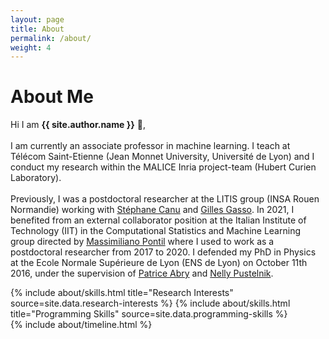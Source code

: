 ```yaml
---
layout: page
title: About
permalink: /about/
weight: 4
---
```


# **About Me**

Hi I am **{{ site.author.name }}** :wave:,<br><br>
I am currently an associate professor in machine learning. I teach at Télécom Saint-Etienne (Jean  Monnet University, Université de Lyon) and I conduct my research within the MALICE Inria project-team (Hubert Curien Laboratory).<br><br>
Previously, I was a postdoctoral researcher at the LITIS group (INSA Rouen Normandie) working with <a href="http://asi.insa-rouen.fr/enseignants/~scanu/" target="_blank">Stéphane Canu</a> and <a href="https://gasso.pages.insa-rouen.fr/home/">Gilles Gasso</a>. In 2021, I benefited from an external collaborator position at the Italian Institute of Technology (IIT) in the Computational Statistics and Machine Learning group directed by <a href="https://www.iit.it/it/people/massimiliano-pontil" target="_blank">Massimiliano Pontil</a> where I used to work as a postdoctoral researcher from 2017 to 2020. I defended my PhD in Physics at the Ecole Normale Supérieure de Lyon (ENS de Lyon) on October 11th 2016, under the supervision of <a href="http://perso.ens-lyon.fr/patrice.abry/" target="_blank">Patrice Abry</a> and <a href="http://perso.ens-lyon.fr/nelly.pustelnik/" target="_blank">Nelly Pustelnik</a>.

<div class="row">
{% include about/skills.html title="Research Interests" source=site.data.research-interests %}
{% include about/skills.html title="Programming Skills" source=site.data.programming-skills %}
</div>

<div class="row">
{% include about/timeline.html %}
</div>

